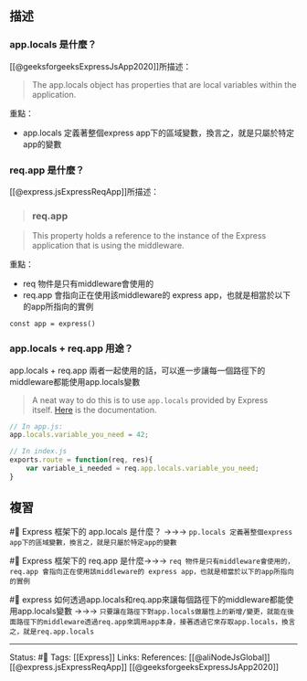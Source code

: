 
## 描述

### app.locals 是什麼？

[[@geeksforgeeksExpressJsApp2020]]所描述：
> The app.locals object has properties that are local variables within the application.

重點：
- app.locals 定義著整個express app下的區域變數，換言之，就是只屬於特定app的變數

### req.app 是什麼？

[[@express.jsExpressReqApp]]所描述：
> ### req.app

> This property holds a reference to the instance of the Express application that is using the middleware.

重點：
- req 物件是只有middleware會使用的
- req.app 會指向正在使用該middleware的 express app，也就是相當於以下的app所指向的實例
```
const app = express()
```

### app.locals + req.app 用途？
app.locals + req.app 兩者一起使用的話，可以進一步讓每一個路徑下的middleware都能使用app.locals變數

> A neat way to do this is to use `app.locals` provided by Express itself. [Here](http://expressjs.com/en/api.html#app.locals) is the documentation.

```javascript
// In app.js:
app.locals.variable_you_need = 42;

// In index.js
exports.route = function(req, res){
    var variable_i_needed = req.app.locals.variable_you_need;
}
```


## 複習

#🧠 Express 框架下的 app.locals 是什麼？ ->->-> `pp.locals 定義著整個express app下的區域變數，換言之，就是只屬於特定app的變數`
<!--SR:!2022-06-05,3,250-->

#🧠  Express 框架下的 req.app 是什麼->->-> `req 物件是只有middleware會使用的，req.app 會指向正在使用該middleware的 express app，也就是相當於以下的app所指向的實例`
<!--SR:!2022-06-03,1,230-->

#🧠 express 如何透過app.locals和req.app來讓每個路徑下的middleware都能使用app.locals變數 ->->-> `只要讓在路徑下對app.locals做屬性上的新增/變更，就能在後面路徑下的middleware透過req.app來調用app本身，接著透過它來存取app.locals，換言之，就是req.app.locals`

---
Status: #🌱 
Tags:
[[Express]]
Links:
References:
[[@aliNodeJsGlobal]]
[[@express.jsExpressReqApp]]
[[@geeksforgeeksExpressJsApp2020]]